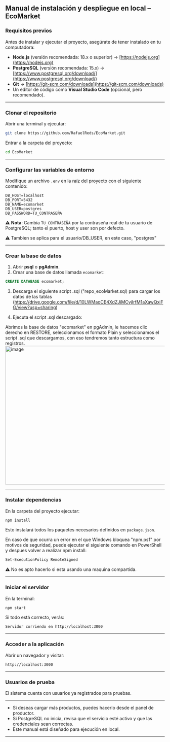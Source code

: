 
##  Manual de instalación y despliegue en local – EcoMarket

### **Requisitos previos**

Antes de instalar y ejecutar el proyecto, asegúrate de tener instalado en tu computadora:

* **Node.js** (versión recomendada: 18.x o superior) → [https://nodejs.org](https://nodejs.org)
* **PostgreSQL** (versión recomendada: 15.x) → [https://www.postgresql.org/download/](https://www.postgresql.org/download/)
* **Git** → [https://git-scm.com/downloads](https://git-scm.com/downloads)
* Un editor de código como **Visual Studio Code** (opcional, pero recomendado).

---

###  **Clonar el repositorio**

Abrir una terminal y ejecutar:

```bash
git clone https://github.com/RafaelReds/EcoMarket.git
```

Entrar a la carpeta del proyecto:

```bash
cd EcoMarket
```

---

###  **Configurar las variables de entorno**

Modifique un archivo `.env` en la raíz del proyecto con el siguiente contenido:

```env
DB_HOST=localhost
DB_PORT=5432
DB_NAME=ecomarket
DB_USER=postgres
DB_PASSWORD=TU_CONTRASEÑA
```

⚠️ **Nota**: Cambia `TU_CONTRASEÑA` por la contraseña real de tu usuario de PostgreSQL; tanto el puerto, host y user son por defecto.

⚠️ Tambien se aplica para el usuario/DB_USER, en este caso, "postgres" 

---

###  **Crear la base de datos**

1. Abrir **psql** o **pgAdmin**.
2. Crear una base de datos llamada `ecomarket`:

```sql
CREATE DATABASE ecomarket;
```

3. Descarga el siguiente script .sql ("repo_ecoMarket.sql) para cargar los datos de las tablas
   (https://drive.google.com/file/d/10LWMaoCE4XdZJiMCvjIrfM1aXawQxiFG/view?usp=sharing)

5. Ejecuta el script .sql descargado:

Abrimos la base de datos "ecomarket" en pgAdmin, le hacemos clic derecho en RESTORE,
seleccionamos el formato Plain y seleccionamos el script .sql que descargamos, con eso tendremos tanto estructura como registros.
<img width="1039" height="437" alt="image" src="https://github.com/user-attachments/assets/4c4aef5a-ad6b-4e1d-a570-222a93cccd4e" />

---

###  **Instalar dependencias**

En la carpeta del proyecto ejecutar:

```bash
npm install
```

Esto instalará todos los paquetes necesarios definidos en `package.json`.

En caso de que ocurra un error en el que Windows bloquea "npm.ps1" por motivos de seguridad,
puede ejecutar el siguiente comando en PowerShell y despues volver a realizar npm install:
```bash
Set-ExecutionPolicy RemoteSigned
```
⚠️ No es apto hacerlo si esta usando una maquina compartida.

---

###  **Iniciar el servidor**

En la terminal:

```bash
npm start
```

Si todo está correcto, verás:

```
Servidor corriendo en http://localhost:3000
```

---

###  **Acceder a la aplicación**

Abrir un navegador y visitar:

```
http://localhost:3000
```

---

###  **Usuarios de prueba**

El sistema cuenta con usuarios ya registrados para pruebas.


---

* Si deseas cargar más productos, puedes hacerlo desde el panel de productor.
* Si PostgreSQL no inicia, revisa que el servicio esté activo y que las credenciales sean correctas.
* Este manual está diseñado para ejecución en local.

---

